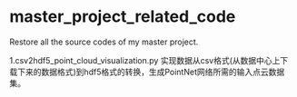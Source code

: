 # master_project_related_code
Restore all the source codes of my master project.

1.csv2hdf5_point_cloud_visualization.py
实现数据从csv格式(从数据中心上下载下来的数据格式)到hdf5格式的转换，生成PointNet网络所需的输入点云数据集。

